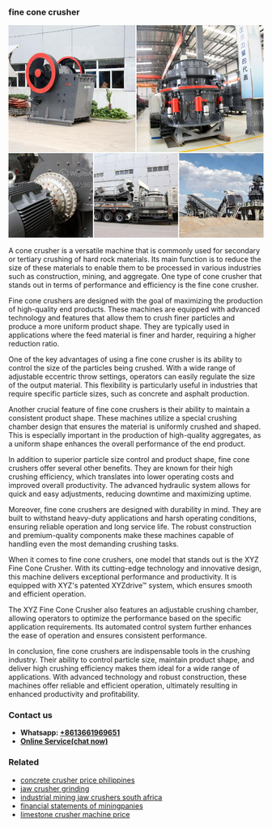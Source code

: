 <h3>fine cone crusher</h3><img src='1704951734.jpg' alt=''><p>A cone crusher is a versatile machine that is commonly used for secondary or tertiary crushing of hard rock materials. Its main function is to reduce the size of these materials to enable them to be processed in various industries such as construction, mining, and aggregate. One type of cone crusher that stands out in terms of performance and efficiency is the fine cone crusher.</p><p>Fine cone crushers are designed with the goal of maximizing the production of high-quality end products. These machines are equipped with advanced technology and features that allow them to crush finer particles and produce a more uniform product shape. They are typically used in applications where the feed material is finer and harder, requiring a higher reduction ratio.</p><p>One of the key advantages of using a fine cone crusher is its ability to control the size of the particles being crushed. With a wide range of adjustable eccentric throw settings, operators can easily regulate the size of the output material. This flexibility is particularly useful in industries that require specific particle sizes, such as concrete and asphalt production.</p><p>Another crucial feature of fine cone crushers is their ability to maintain a consistent product shape. These machines utilize a special crushing chamber design that ensures the material is uniformly crushed and shaped. This is especially important in the production of high-quality aggregates, as a uniform shape enhances the overall performance of the end product.</p><p>In addition to superior particle size control and product shape, fine cone crushers offer several other benefits. They are known for their high crushing efficiency, which translates into lower operating costs and improved overall productivity. The advanced hydraulic system allows for quick and easy adjustments, reducing downtime and maximizing uptime.</p><p>Moreover, fine cone crushers are designed with durability in mind. They are built to withstand heavy-duty applications and harsh operating conditions, ensuring reliable operation and long service life. The robust construction and premium-quality components make these machines capable of handling even the most demanding crushing tasks.</p><p>When it comes to fine cone crushers, one model that stands out is the XYZ Fine Cone Crusher. With its cutting-edge technology and innovative design, this machine delivers exceptional performance and productivity. It is equipped with XYZ's patented XYZdrive™ system, which ensures smooth and efficient operation.</p><p>The XYZ Fine Cone Crusher also features an adjustable crushing chamber, allowing operators to optimize the performance based on the specific application requirements. Its automated control system further enhances the ease of operation and ensures consistent performance.</p><p>In conclusion, fine cone crushers are indispensable tools in the crushing industry. Their ability to control particle size, maintain product shape, and deliver high crushing efficiency makes them ideal for a wide range of applications. With advanced technology and robust construction, these machines offer reliable and efficient operation, ultimately resulting in enhanced productivity and profitability.</p><h3>Contact us</h3><ul><li><strong>Whatsapp:&nbsp;<a href="https://wa.me/8613661969651">+8613661969651</a></strong></li><li><a href="https://swt.shibang-china.com/?git&amp;zhl&amp;fine cone crusher"><strong>Online Service(chat now)</strong></a></li></ul><h3>Related</h3><ul><li><a href='concrete crusher price philippines.md'>concrete crusher price philippines</a></li><li><a href='jaw crusher grinding.md'>jaw crusher grinding</a></li><li><a href='industrial mining jaw crushers south africa.md'>industrial mining jaw crushers south africa</a></li><li><a href='financial statements of miningpanies.md'>financial statements of miningpanies</a></li><li><a href='limestone crusher machine price.md'>limestone crusher machine price</a></li></ul>